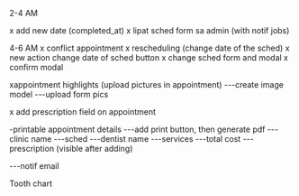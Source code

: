 2-4 AM

x add new date (completed_at)
x lipat sched form sa admin (with notif jobs)


4-6 AM
x conflict appointment
x rescheduling (change date of the sched)
x new action change date of sched button
x change sched form and modal
x confirm modal

xappointment highlights (upload pictures in appointment)
---create image model
---upload form pics

x add prescription field on appointment

-printable appointment details
---add print button, then generate pdf
---clinic name
---sched
---dentist name
---services
---total cost
---prescription (visible after adding)

---notif email

Tooth chart